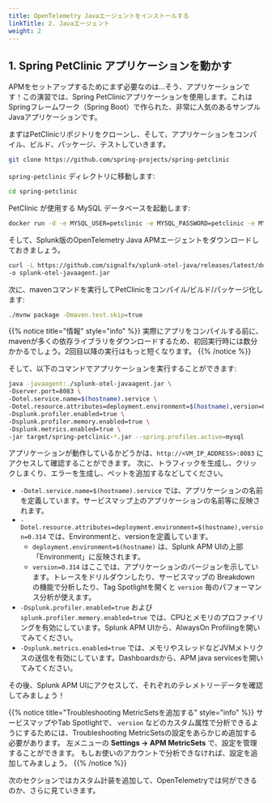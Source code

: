 ```yaml
---
title: OpenTelemetry Javaエージェントをインストールする
linkTitle: 2. Javaエージェント
weight: 2
---
```


## 1. Spring PetClinic アプリケーションを動かす

APMをセットアップするためにまず必要なのは...そう、アプリケーションです！この演習では、Spring PetClinicアプリケーションを使用します。これはSpringフレームワーク（Spring Boot）で作られた、非常に人気のあるサンプルJavaアプリケーションです。

まずはPetClinicリポジトリをクローンし、そして、アプリケーションをコンパイル、ビルド、パッケージ、テストしていきます。

```bash
git clone https://github.com/spring-projects/spring-petclinic
```

`spring-petclinic` ディレクトリに移動します:

```bash
cd spring-petclinic
```

PetClinic が使用する MySQL データベースを起動します:

```bash
docker run -d -e MYSQL_USER=petclinic -e MYSQL_PASSWORD=petclinic -e MYSQL_ROOT_PASSWORD=root -e MYSQL_DATABASE=petclinic -p 3306:3306 docker.io/mysql:latest
```

そして、Splunk版のOpenTelemetry Java APMエージェントをダウンロードしておきましょう。

```bash
curl -L https://github.com/signalfx/splunk-otel-java/releases/latest/download/splunk-otel-javaagent.jar \
-o splunk-otel-javaagent.jar
```

次に、mavenコマンドを実行してPetClinicをコンパイル/ビルド/パッケージ化します:

```bash
./mvnw package -Dmaven.test.skip=true
```

{{% notice title="情報" style="info" %}}
実際にアプリをコンパイルする前に、mavenが多くの依存ライブラリをダウンロードするため、初回実行時には数分かかるでしょう。2回目以降の実行はもっと短くなります。
{{% /notice %}}

そして、以下のコマンドでアプリケーションを実行することができます:


```bash
java -javaagent:./splunk-otel-javaagent.jar \
-Dserver.port=8083 \
-Dotel.service.name=$(hostname).service \
-Dotel.resource.attributes=deployment.environment=$(hostname),version=0.314 \
-Dsplunk.profiler.enabled=true \
-Dsplunk.profiler.memory.enabled=true \
-Dsplunk.metrics.enabled=true \
-jar target/spring-petclinic-*.jar --spring.profiles.active=mysql
```


アプリケーションが動作しているかどうかは、`http://<VM_IP_ADDRESS>:8083` にアクセスして確認することができます。
次に、トラフィックを生成し、クリックしまくり、エラーを生成し、ペットを追加するなどしてください。

* `-Dotel.service.name=$(hostname).service` では、アプリケーションの名前を定義しています。サービスマップ上のアプリケーションの名前等に反映されます。
* `-Dotel.resource.attributes=deployment.environment=$(hostname),version=0.314` では、Environmentと、versionを定義しています。
    - `deployment.environment=$(hostname)` は、Splunk APM UIの上部「Environment」に反映されます。
    - `version=0.314` はここでは、アプリケーションのバージョンを示しています。トレースをドリルダウンしたり、サービスマップの Breakdown の機能で分析したり、Tag Spotlightを開くと `version` 毎のパフォーマンス分析が使えます。
* `-Dsplunk.profiler.enabled=true` および `splunk.profiler.memory.enabled=true` では、CPUとメモリのプロファイリングを有効にしています。Splunk APM UIから、AlwaysOn Profilingを開いてみてください。
* `-Dsplunk.metrics.enabled=true` では、メモリやスレッドなどJVMメトリクスの送信を有効にしています。Dashboardsから、APM java servicesを開いてみてください。

その後、Splunk APM UIにアクセスして、それぞれのテレメトリーデータを確認してみましょう！


{{% notice title="Troubleshooting MetricSetsを追加する" style="info" %}}
サービスマップやTab Spotlightで、 `version` などのカスタム属性で分析できるようにするためには、Troubleshooting MetricSetsの設定をあらかじめ追加する必要があります。 
左メニューの **Settings → APM MetricSets** で、設定を管理することができます。 もしお使いのアカウントで分析できなければ、設定を追加してみましょう。
{{% /notice %}}


次のセクションではカスタム計装を追加して、OpenTelemetryでは何ができるのか、さらに見ていきます。
